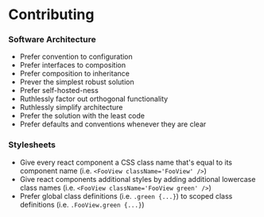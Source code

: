 # Contributing

### Software Architecture

* Prefer convention to configuration
* Prefer interfaces to composition
* Prefer composition to inheritance
* Prever the simplest robust solution
* Prefer self-hosted-ness
* Ruthlessly factor out orthogonal functionality
* Ruthlessly simplify architecture
* Prefer the solution with the least code
* Prefer defaults and conventions whenever they are clear

### Stylesheets

 * Give every react component a CSS class name that's equal to its component name (i.e. `<FooView className='FooView' />`)
 * Give react components additional styles by adding additional lowercase class names (i.e. `<FooView className='FooView green' />`)
 * Prefer global class definitions (i.e. `.green {...}`) to scoped class definitions (i.e. `.FooView.green {...}`)
